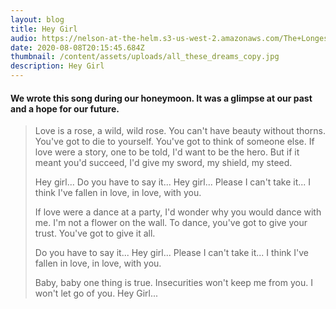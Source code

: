 ```yaml
---
layout: blog
title: Hey Girl
audio: https://nelson-at-the-helm.s3-us-west-2.amazonaws.com/The+Longest+Kiss.mp3
date: 2020-08-08T20:15:45.684Z
thumbnail: /content/assets/uploads/all_these_dreams_copy.jpg
description: Hey Girl
---
```

#### We wrote this song during our honeymoon. It was a glimpse at our past and a hope for our future.

> Love is a rose, a wild, wild rose. 
> You can't have beauty without thorns.
> You've got to die to yourself. 
> You've got to think of someone else. 
> If love were a story, one to be told, 
> I'd want to be the hero. 
> But if it meant you'd succeed, 
> I'd give my sword, my shield, my steed. 
>
> Hey girl...
> Do you have to say it...
> Hey girl...
> Please I can't take it...
> I think I've fallen in love, in love, with you. 
>
> If love were a dance at a party, 
> I'd wonder why you would dance with me. 
> I'm not a flower on the wall. 
> To dance, you've got to give your trust. 
> You've got to give it all. 
>
> Do you have to say it...
> Hey girl...
> Please I can't take it...
> I think I've fallen in love, in love, with you. 
>
> Baby, baby one thing is true. 
> Insecurities won't keep me from you. 
> I won't let go of you. Hey Girl...